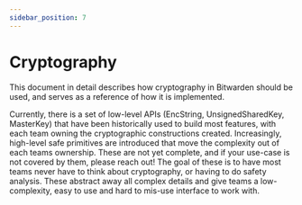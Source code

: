 ```yaml
---
sidebar_position: 7
---
```


# Cryptography

This document in detail describes how cryptography in Bitwarden should be used, and serves as a
reference of how it is implemented.

Currently, there is a set of low-level APIs (EncString, UnsignedSharedKey, MasterKey) that have been
historically used to build most features, with each team owning the cryptographic constructions
created. Increasingly, high-level safe primitives are introduced that move the complexity out of
each teams ownership. These are not yet complete, and if your use-case is not covered by them,
please reach out! The goal of these is to have most teams never have to think about cryptography, or
having to do safety analysis. These abstract away all complex details and give teams a
low-complexity, easy to use and hard to mis-use interface to work with.
